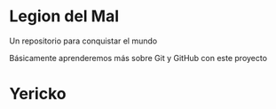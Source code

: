# Legion del Mal
Un repositorio para conquistar el mundo

Básicamente aprenderemos más sobre Git y GitHub con este proyecto


# Yericko